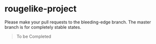 # rougelike-project
Please make your pull requests to the bleeding-edge branch. The master branch is for completely stable states.

>To be Completed
